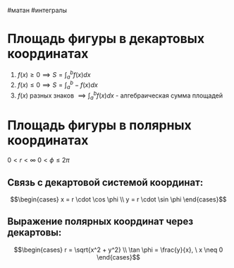 #матан #интегралы 
# Площадь фигуры в декартовых координатах
1. $f(x) \geq 0 \implies S = \int_a^b f(x) dx$
2. $f(x) \leq 0 \implies S = \int_a^b -f(x) dx$
3. $f(x)$ разных знаков $\implies \int_a^b f(x) dx$ - алгебраическая сумма площадей
# Площадь фигуры в полярных координатах
$0 < r < \infty$
$0 < \phi \leq 2 \pi$

## Связь с декартовой системой координат:
$$\begin{cases} x = r \cdot \cos \phi \\ y = r \cdot \sin \phi \end{cases}$$
## Выражение полярных координат через декартовы:
$$\begin{cases} r = \sqrt{x^2 + y^2} \\ \tan \phi = \frac{y}{x}, \ x \neq 0 \end{cases}$$